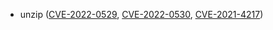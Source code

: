 - unzip ([CVE-2022-0529](https://nvd.nist.gov/vuln/detail/CVE-2022-0529), [CVE-2022-0530](https://nvd.nist.gov/vuln/detail/CVE-2022-0530), [CVE-2021-4217](https://nvd.nist.gov/vuln/detail/CVE-2021-4217))
